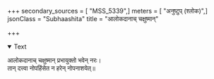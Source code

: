 +++
secondary_sources = [ "MSS_5339",]
meters = [ "अनुष्टुप् (श्लोक)",]
jsonClass = "Subhaashita"
title = "आलोकदानाच् चक्षुष्मान्"

+++

<details open><summary>Text</summary>

आलोकदानाच् चक्षुष्मान् प्रभायुक्तो भवेन् नरः।  
तान् दत्त्वा नोपहिंसेत न हरेन् नोपनाशयेत्॥
</details>
